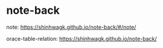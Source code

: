 # note-back
note:  https://shinhwagk.github.io/note-back/#/note/

orace-table-relation: https://shinhwagk.github.io/note-back/